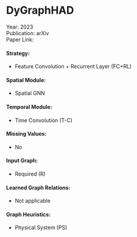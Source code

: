 # DyGraphHAD

Year: 2023  
Publication: arXiv  
Paper Link:

#### Strategy:

- Feature Convolution + Recurrent Layer (FC+RL)

#### Spatial Module:

- Spatial GNN

#### Temporal Module:

- Time Convolution (T-C)

#### Missing Values:

- No

#### Input Graph:

- Required (R)

#### Learned Graph Relations:

- Not applicable

#### Graph Heuristics:

- Physical System (PS)
